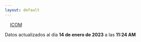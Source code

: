 ```yaml
---
layout: default
---
```

<a href="planes/ICOM/" style="padding: 1rem;">ICOM</a>
<p class_="text-center text-muted">Datos actualizados al día <b>14 de enero de 2023</b> a las <b>11:24 AM</b></p>